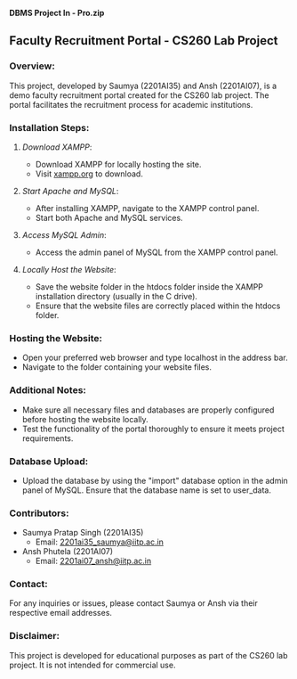 **DBMS Project In - Pro.zip**
## Faculty Recruitment Portal - CS260 Lab Project

### Overview:
This project, developed by Saumya (2201AI35) and Ansh (2201AI07), is a demo faculty recruitment portal created for the CS260 lab project. The portal facilitates the recruitment process for academic institutions.

### Installation Steps:
1. *Download XAMPP*: 
   - Download XAMPP for locally hosting the site. 
   - Visit [xampp.org](https://www.apachefriends.org/index.html) to download.

2. *Start Apache and MySQL*:
   - After installing XAMPP, navigate to the XAMPP control panel.
   - Start both Apache and MySQL services.

3. *Access MySQL Admin*:
   - Access the admin panel of MySQL from the XAMPP control panel.

4. *Locally Host the Website*:
   - Save the website folder in the htdocs folder inside the XAMPP installation directory (usually in the C drive).
   - Ensure that the website files are correctly placed within the htdocs folder.

### Hosting the Website:
- Open your preferred web browser and type localhost in the address bar.
- Navigate to the folder containing your website files.

### Additional Notes:
- Make sure all necessary files and databases are properly configured before hosting the website locally.
- Test the functionality of the portal thoroughly to ensure it meets project requirements.

### Database Upload:
- Upload the database by using the "import" database option in the admin panel of MySQL. Ensure that the database name is set to user_data.

### Contributors:
- Saumya Pratap Singh (2201AI35)
  - Email: [2201ai35_saumya@iitp.ac.in](mailto:2201ai35_saumya@iitp.ac.in)
- Ansh Phutela (2201AI07)
  - Email: [2201ai07_ansh@iitp.ac.in](mailto:2201ai07_ansh@iitp.ac.in)

### Contact:
For any inquiries or issues, please contact Saumya or Ansh via their respective email addresses.

### Disclaimer:
This project is developed for educational purposes as part of the CS260 lab project. It is not intended for commercial use.
